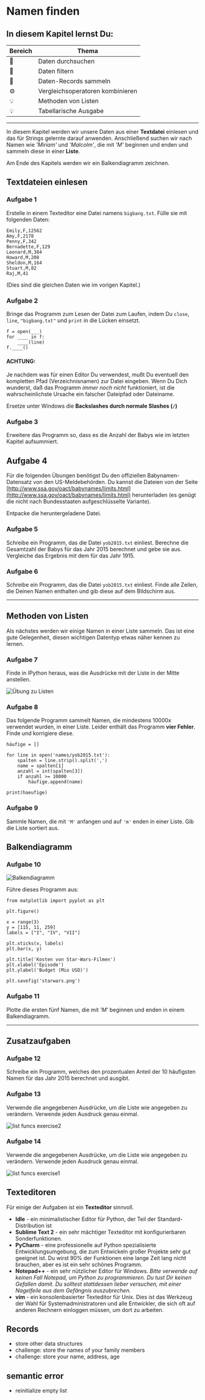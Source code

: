 
# Namen finden

## In diesem Kapitel lernst Du:

| Bereich | Thema |
|---------|-------|
| 💼 | Daten durchsuchen |
| 🔀 | Daten filtern |
| 🔀 | Daten-Records sammeln |
| ⚙ | Vergleichsoperatoren kombinieren |
| 💡 | Methoden von Listen |
| 💡 | Tabellarische Ausgabe |

----

In diesem Kapitel werden wir unsere Daten aus einer **Textdatei** einlesen und das für Strings gelernte darauf anwenden. Anschließend suchen wir nach Namen wie *'Miriam'* und *'Malcolm'*, die mit *'M'* beginnen und enden und sammeln diese in einer **Liste**.

Am Ende des Kapitels werden wir ein Balkendiagramm zeichnen.

## Textdateien einlesen

### Aufgabe 1

Erstelle in einem Texteditor eine Datei namens `bigbang.txt`. Fülle sie mit folgenden Daten:

    Emily,F,12562
    Amy,F,2178
    Penny,F,342
    Bernadette,F,129
    Leonard,M,384
    Howard,M,208
    Sheldon,M,164
    Stuart,M,82
    Raj,M,41

(Dies sind die gleichen Daten wie im vorigen Kapitel.)


### Aufgabe 2

Bringe das Programm zum Lesen der Datei zum Laufen, indem Du `close`, `line`, `"bigbang.txt"` und `print` in die Lücken einsetzt.

    f = open(___)
    for ____ in f:
        ____(line)
    f.____()

#### ACHTUNG:

Je nachdem was für einen Editor Du verwendest, mußt Du eventuell den kompletten Pfad (Verzeichnisnamen) zur Datei eingeben. Wenn Du Dich wunderst, daß das Programm *immer noch nicht* funktioniert, ist die wahrscheinlichste Ursache ein falscher Dateipfad oder Dateiname.

Ersetze unter Windows die **Backslashes durch normale Slashes (`/`)**


### Aufgabe 3

Erweitere das Programm so, dass es die Anzahl der Babys wie im letzten Kapitel aufsummiert.


## Aufgabe 4

Für die folgenden Übungen benötigst Du den offiziellen Babynamen-Datensatz von den US-Meldebehörden. Du kannst die Dateien von der Seite [http://www.ssa.gov/oact/babynames/limits.html](http://www.ssa.gov/oact/babynames/limits.html) herunterladen (es genügt die nicht nach Bundesstaaten aufgeschlüsselte Variante).

Entpacke die heruntergeladene Datei.

### Aufgabe 5

Schreibe ein Programm, das die Datei `yob2015.txt` einliest.
Berechne die Gesamtzahl der Babys für das Jahr 2015 berechnet und gebe sie aus. Vergleiche das Ergebnis mit dem für das Jahr 1915.


### Aufgabe 6

Schreibe ein Programm, das die Datei `yob2015.txt` einliest. Finde alle Zeilen, die Deinen Namen enthalten und gib diese auf dem Bildschirm aus.

----

## Methoden von Listen

Als nächstes werden wir einige Namen in einer Liste sammeln. Das ist eine gute Gelegenheit, diesen wichtigen Datentyp etwas näher kennen zu lernen.


### Aufgabe 7

Finde in IPython heraus, was die Ausdrücke mit der Liste in der Mitte anstellen.

![Übung zu Listen](../images/lists.png)


### Aufgabe 8

Das folgende Programm sammelt Namen, die mindestens 10000x verwendet wurden, in einer Liste. Leider enthält das Programm **vier Fehler**. Finde und korrigiere diese.

    häufige = []

    for line in open('names/yob2015.txt'):
        spalten = line.strip().split(',')
        name = spalten[1]
        anzahl = int(spalten[3])
        if anzahl >= 10000
            häufige.append(name)

    print(haeufige)


### Aufgabe 9

Sammle Namen, die mit `'M'` anfangen und auf `'m'` enden in einer Liste. Gib die Liste sortiert aus.


## Balkendiagramm

### Aufgabe 10

![Balkendiagramm](../images/star_bars.png)

Führe dieses Programm aus:

    from matplotlib import pyplot as plt

    plt.figure()

    x = range(3)
    y = [115, 11, 259]
    labels = ["I", "IV", "VII"]

    plt.xticks(x, labels)
    plt.bar(x, y)

    plt.title('Kosten von Star-Wars-Filmen')
    plt.xlabel('Episode')
    plt.ylabel('Budget (Mio USD)')

    plt.savefig('starwars.png')



### Aufgabe 11

Plotte die ersten fünf Namen, die mit *'M'* beginnen und enden in einem Balkendiagramm.


----

## Zusatzaufgaben

### Aufgabe 12

Schreibe ein Programm, welches den prozentualen Anteil der 10 häufigsten Namen für das Jahr 2015 berechnet und ausgibt.


### Aufgabe 13

Verwende die angegebenen Ausdrücke, um die Liste wie angegeben zu verändern. Verwende jeden Ausdruck genau einmal.

![list funcs exercise2](../images/list_funcs2.png)


### Aufgabe 14

Verwende die angegebenen Ausdrücke, um die Liste wie angegeben zu verändern. Verwende jeden Ausdruck genau einmal.

![list funcs exercise1](../images/list_funcs1.png)

## Texteditoren

Für einige der Aufgaben ist ein **Texteditor** sinnvoll.

* **Idle** - ein minimalistischer Editor für Python, der Teil der Standard-Distribution ist
* **Sublime Text 2** - ein sehr mächtiger Texteditor mit konfigurierbaren Sonderfunktionen.
* **PyCharm** - eine professionelle auf Python spezialisierte Entwicklungsumgebung, die zum Entwickeln großer Projekte sehr gut geeignet ist. Du wirst 90% der Funktionen eine lange Zeit lang nicht brauchen, aber es ist ein sehr schönes Programm.
* **Notepad++** - ein sehr nützlicher Editor für Windows. *Bitte verwende auf keinen Fall Notepad, um Python zu programmieren. Du tust Dir keinen Gefallen damit. Du solltest stattdessen lieber versuchen, mit einer Nagelfeile aus dem Gefängnis auszubrechen.*
* **vim** - ein konsolenbasierter Texteditor für Unix. Dies ist das Werkzeug der Wahl für Systemadministratoren und alle Entwickler, die sich oft auf anderen Rechnern einloggen müssen, um dort zu arbeiten.

## Records

* store other data structures
* challenge: store the names of your family members
* challenge: store your name, address, age

## semantic error
* reinitialize empty list
